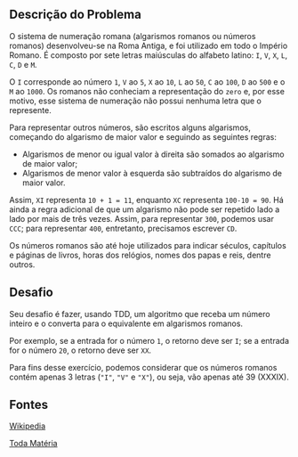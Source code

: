 ## Descrição do Problema

O sistema de numeração romana (algarismos romanos ou números romanos) desenvolveu-se na Roma Antiga, e foi utilizado em todo o Império Romano. É composto por sete letras maiúsculas do alfabeto latino: `I`, `V`, `X`, `L`, `C`, `D` e `M`.

O `I` corresponde ao número `1`, `V` ao `5`, `X` ao `10`, `L` ao `50`, `C` ao `100`, `D` ao `500` e o `M` ao `1000`. Os romanos não conheciam a representação do `zero` e, por esse motivo, esse sistema de numeração não possui nenhuma letra que o represente.

Para representar outros números, são escritos alguns algarismos, começando do algarismo de maior valor e seguindo as seguintes regras:
- Algarismos de menor ou igual valor à direita são somados ao algarismo de maior valor;
- Algarismos de menor valor à esquerda são subtraídos do algarismo de maior valor.

Assim, `XI` representa `10 + 1 = 11`, enquanto `XC` representa `100-10 = 90`. Há ainda a regra adicional de que um algarismo não pode ser repetido lado a lado por mais de três vezes. Assim, para representar `300`, podemos usar `CCC`; para representar `400`, entretanto, precisamos escrever `CD`.

Os números romanos são até hoje utilizados para indicar séculos, capítulos e páginas de livros, horas dos relógios, nomes dos papas e reis, dentre outros.

## Desafio

Seu desafio é fazer, usando TDD, um algoritmo que receba um número inteiro e o converta para o equivalente em algarismos romanos.

Por exemplo, se a entrada for o número `1`, o retorno deve ser `I`; se a entrada for o número `20`, o retorno deve ser `XX`.

Para fins desse exercício, podemos considerar que os números romanos contém apenas 3 letras (`"I"`, `"V"` e `"X"`), ou seja, vão apenas até 39 (XXXIX).

## Fontes

[Wikipedia](https://pt.wikipedia.org/wiki/Numera%C3%A7%C3%A3o_romana)

[Toda Matéria](https://www.todamateria.com.br/numeros-romanos/)
